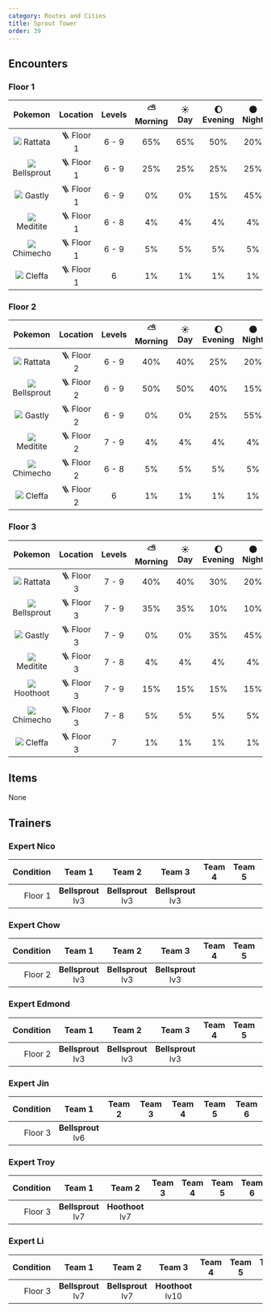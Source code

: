 ```yaml
---
category: Routes and Cities
title: Sprout Tower
order: 39
---
```

## Encounters
### Floor 1

| Pokemon | Location | Levels | ⛅ Morning | ☀️ Day | 🌔 Evening | 🌑 Night |
|:---:|:---:|:---:|:---:|:---:|:---:|:---:|
| ![](https://serebii.net/pokedex-dp/icon/019.gif) Rattata | 🪜 Floor 1 | 6 - 9 | 65% | 65% | 50% | 20% |
| ![](https://serebii.net/pokedex-dp/icon/069.gif) Bellsprout | 🪜 Floor 1 | 6 - 9 | 25% | 25% | 25% | 25% |
| ![](https://serebii.net/pokedex-dp/icon/092.gif) Gastly | 🪜 Floor 1 | 6 - 9 | 0% | 0% | 15% | 45% |
| ![](https://serebii.net/pokedex-dp/icon/307.gif) Meditite | 🪜 Floor 1 | 6 - 8 | 4% | 4% | 4% | 4% |
| ![](https://serebii.net/pokedex-dp/icon/358.gif) Chimecho | 🪜 Floor 1 | 6 - 9 | 5% | 5% | 5% | 5% |
| ![](https://serebii.net/pokedex-dp/icon/173.gif) Cleffa | 🪜 Floor 1 | 6 | 1% | 1% | 1% | 1% |

### Floor 2

| Pokemon | Location | Levels | ⛅ Morning | ☀️ Day | 🌔 Evening | 🌑 Night |
|:---:|:---:|:---:|:---:|:---:|:---:|:---:|
| ![](https://serebii.net/pokedex-dp/icon/019.gif) Rattata | 🪜 Floor 2 | 6 - 9 | 40% | 40% | 25% | 20% |
| ![](https://serebii.net/pokedex-dp/icon/069.gif) Bellsprout | 🪜 Floor 2 | 6 - 9 | 50% | 50% | 40% | 15% |
| ![](https://serebii.net/pokedex-dp/icon/092.gif) Gastly | 🪜 Floor 2 | 6 - 9 | 0% | 0% | 25% | 55% |
| ![](https://serebii.net/pokedex-dp/icon/307.gif) Meditite | 🪜 Floor 2 | 7 - 9 | 4% | 4% | 4% | 4% |
| ![](https://serebii.net/pokedex-dp/icon/358.gif) Chimecho | 🪜 Floor 2 | 6 - 8 | 5% | 5% | 5% | 5% |
| ![](https://serebii.net/pokedex-dp/icon/173.gif) Cleffa | 🪜 Floor 2 | 6 | 1% | 1% | 1% | 1% |

### Floor 3

| Pokemon | Location | Levels | ⛅ Morning | ☀️ Day | 🌔 Evening | 🌑 Night |
|:---:|:---:|:---:|:---:|:---:|:---:|:---:|
| ![](https://serebii.net/pokedex-dp/icon/019.gif) Rattata | 🪜 Floor 3 | 7 - 9 | 40% | 40% | 30% | 20% |
| ![](https://serebii.net/pokedex-dp/icon/069.gif) Bellsprout | 🪜 Floor 3 | 7 - 9 | 35% | 35% | 10% | 10% |
| ![](https://serebii.net/pokedex-dp/icon/092.gif) Gastly | 🪜 Floor 3 | 7 - 9 | 0% | 0% | 35% | 45% |
| ![](https://serebii.net/pokedex-dp/icon/307.gif) Meditite | 🪜 Floor 3 | 7 - 8 | 4% | 4% | 4% | 4% |
| ![](https://serebii.net/pokedex-dp/icon/163.gif) Hoothoot | 🪜 Floor 3 | 7 - 9 | 15% | 15% | 15% | 15% |
| ![](https://serebii.net/pokedex-dp/icon/358.gif) Chimecho | 🪜 Floor 3 | 7 - 8 | 5% | 5% | 5% | 5% |
| ![](https://serebii.net/pokedex-dp/icon/173.gif) Cleffa | 🪜 Floor 3 | 7 | 1% | 1% | 1% | 1% |

## Items
None

## Trainers
### Expert Nico

| Condition | Team 1 | Team 2 | Team 3 | Team 4 | Team 5 | Team 6 |
|---:|:---:|:---:|:---:|:---:|:---:|:---:|
| Floor 1 | **Bellsprout** <br /> lv3 | **Bellsprout** <br /> lv3 | **Bellsprout** <br /> lv3 | | | |

### Expert Chow

| Condition | Team 1 | Team 2 | Team 3 | Team 4 | Team 5 | Team 6 |
|---:|:---:|:---:|:---:|:---:|:---:|:---:|
| Floor 2 | **Bellsprout** <br /> lv3 | **Bellsprout** <br /> lv3 | **Bellsprout** <br /> lv3 | | | |

### Expert Edmond

| Condition | Team 1 | Team 2 | Team 3 | Team 4 | Team 5 | Team 6 |
|---:|:---:|:---:|:---:|:---:|:---:|:---:|
| Floor 2 | **Bellsprout** <br /> lv3 | **Bellsprout** <br /> lv3 | **Bellsprout** <br /> lv3 | | | |

### Expert Jin

| Condition | Team 1 | Team 2 | Team 3 | Team 4 | Team 5 | Team 6 |
|---:|:---:|:---:|:---:|:---:|:---:|:---:|
| Floor 3 | **Bellsprout** <br /> lv6 | | | | | |

### Expert Troy

| Condition | Team 1 | Team 2 | Team 3 | Team 4 | Team 5 | Team 6 |
|---:|:---:|:---:|:---:|:---:|:---:|:---:|
| Floor 3 | **Bellsprout** <br /> lv7 | **Hoothoot** <br /> lv7 | | | | |

### Expert Li

| Condition | Team 1 | Team 2 | Team 3 | Team 4 | Team 5 | Team 6 |
|---:|:---:|:---:|:---:|:---:|:---:|:---:|
| Floor 3 | **Bellsprout** <br /> lv7 | **Bellsprout** <br /> lv7 | **Hoothoot** <br /> lv10 | | | |